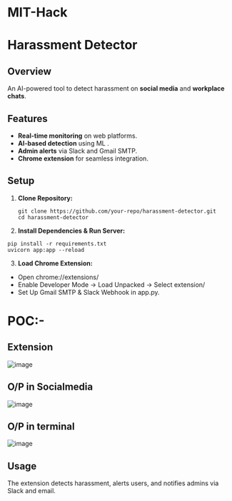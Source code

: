 # MIT-Hack
# Harassment Detector

## Overview
An AI-powered tool to detect harassment on **social media** and **workplace chats**.

## Features
- **Real-time monitoring** on web platforms.
- **AI-based detection** using ML .
- **Admin alerts** via Slack and Gmail SMTP.
- **Chrome extension** for seamless integration.

## Setup
1. **Clone Repository:**  
   ```
   git clone https://github.com/your-repo/harassment-detector.git
   cd harassment-detector
   ```
2. **Install Dependencies & Run Server:**  
```
pip install -r requirements.txt
uvicorn app:app --reload
```

3. **Load Chrome Extension:**
* Open chrome://extensions/
* Enable Developer Mode → Load Unpacked → Select extension/
* Set Up Gmail SMTP & Slack Webhook in app.py.

# POC:-
## Extension
![image](https://github.com/user-attachments/assets/dab828c8-a32f-4b2b-804a-f9033ff52944)

## O/P in Socialmedia
![image](https://github.com/user-attachments/assets/6492aadd-dac8-4ef9-b893-e09183967e1b)


## O/P in terminal
![image](https://github.com/user-attachments/assets/e5cccfdc-7176-404f-96e5-204ede6ea96d)

## Usage
The extension detects harassment, alerts users, and notifies admins via Slack and email.

